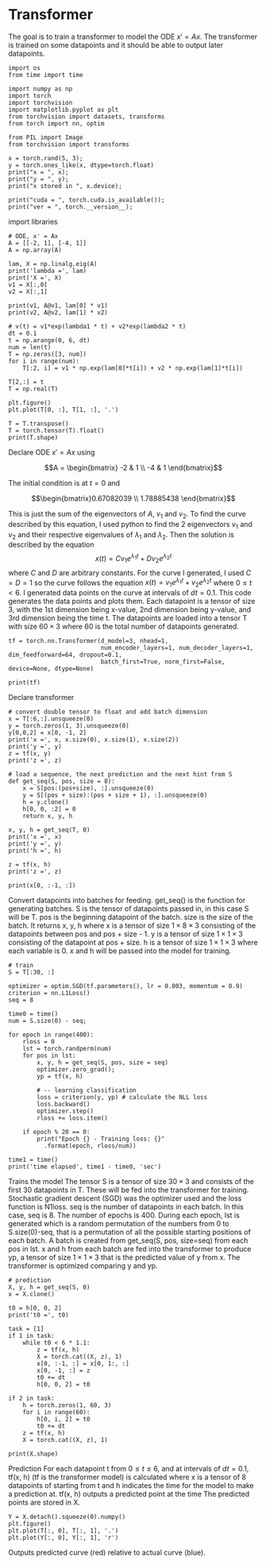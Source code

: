 # Transformer
The goal is to train a transformer to model the ODE $x' = Ax$. The transformer is trained on some datapoints and it should be able to output later datapoints.
```
import os
from time import time

import numpy as np
import torch
import torchvision
import matplotlib.pyplot as plt
from torchvision import datasets, transforms
from torch import nn, optim

from PIL import Image
from torchvision import transforms

x = torch.rand(5, 3);
y = torch.ones_like(x, dtype=torch.float)
print("x = ", x);
print("y = ", y);
print("x stored in ", x.device);

print("cuda = ", torch.cuda.is_available());
print("ver = ", torch.__version__);
```
import libraries
```
# ODE, x' = Ax
A = [[-2, 1], [-4, 1]]
A = np.array(A) 

lam, X = np.linalg.eig(A)
print('lambda =', lam)
print('X =', X)
v1 = X[:,0]
v2 = X[:,1]

print(v1, A@v1, lam[0] * v1)
print(v2, A@v2, lam[1] * v2)

# v(t) = v1*exp(lambda1 * t) + v2*exp(lambda2 * t)
dt = 0.1
t = np.arange(0, 6, dt)
num = len(t)
T = np.zeros([3, num])
for i in range(num):
    T[:2, i] = v1 * np.exp(lam[0]*t[i]) + v2 * np.exp(lam[1]*t[i])

T[2,:] = t
T = np.real(T)

plt.figure()
plt.plot(T[0, :], T[1, :], '.')

T = T.transpose()
T = torch.tensor(T).float()
print(T.shape)
```
Declare ODE $x' = Ax$ using 
```math
A = \begin{bmatrix} -2 & 1 \\ -4 & 1 \end{bmatrix}
```
The initial condition is at $t=0$ and 
```math
\begin{bmatrix}0.67082039 \\ 1.78885438 \end{bmatrix}
```
This is just the sum of the eigenvectors of $A$, $v_1$ and $v_2$.
To find the curve described by this equation, I used python to find the 2 eigenvectors $v_1$ and $v_2$ and their respective eigenvalues of $\lambda_1$ and $\lambda_2$. Then the solution is described by the equation $$x(t) = Cv_1e^{\lambda_1 t} + Dv_2e^{\lambda_2 t}$$ where $C$ and $D$ are arbitrary constants. For the curve I generated, I used $C=D=1$ so the curve follows the equation $x(t) = v_1e^{\lambda_1 t} + v_2e^{\lambda_2 t}$ where $0 \leq t < 6$. I generated data points on the curve at intervals of $dt = 0.1$. This code generates the data points and plots them. Each datapoint is a tensor of size 3, with the 1st dimension being x-value, 2nd dimension being y-value, and 3rd dimension being the time t. The datapoints are loaded into a tensor T with size $60\times3$ where $60$ is the total number of datapoints generated.

```
tf = torch.nn.Transformer(d_model=3, nhead=1, 
                          num_encoder_layers=1, num_decoder_layers=1, dim_feedforward=64, dropout=0.1,
                          batch_first=True, norm_first=False, device=None, dtype=None)

print(tf)
```
Declare transformer
```
# convert double tensor to float and add batch dimension
x = T[:6,:].unsqueeze(0)
y = torch.zeros(1, 3).unsqueeze(0)
y[0,0,2] = x[0, -1, 2]
print('x =', x, x.size(0), x.size(1), x.size(2))
print('y =', y)
z = tf(x, y)
print('z =', z)

# load a sequence, the next prediction and the next hint from S
def get_seq(S, pos, size = 8):
    x = S[pos:(pos+size), :].unsqueeze(0)
    y = S[(pos + size):(pos + size + 1), :].unsqueeze(0)
    h = y.clone()
    h[0, 0, :2] = 0
    return x, y, h

x, y, h = get_seq(T, 0)
print('x =', x)
print('y =', y)
print('h =', h)

z = tf(x, h)
print('z =', z)

print(x[0, :-1, :])
```
Convert datapoints into batches for feeding. get_seq() is the function for generating batches. S is the tensor of datapoints passed in, in this case S will be T. pos is the beginning datapoint of the batch. size is the size of the batch. It returns x, y, h where x is a tensor of size $1\times 8 \times 3$ consisting of the datapoints between pos and pos + size - 1. y is a tensor of size $1 \times 1 \times 3$ consisting of the datapoint at pos + size. h is a tensor of size $1\times 1\times 3$ where each variable is 0. x and h will be passed into the model for training.
```
# train
S = T[:30, :]

optimizer = optim.SGD(tf.parameters(), lr = 0.003, momentum = 0.9)
criterion = nn.L1Loss()
seq = 8

time0 = time()
num = S.size(0) - seq;

for epoch in range(400):
    rloss = 0
    lst = torch.randperm(num)
    for pos in lst:
        x, y, h = get_seq(S, pos, size = seq)
        optimizer.zero_grad();
        yp = tf(x, h)
        
        # -- learning classification
        loss = criterion(y, yp) # calculate the NLL loss
        loss.backward()
        optimizer.step()
        rloss += loss.item()
        
    if epoch % 20 == 0:
        print("Epoch {} - Training loss: {}"
          .format(epoch, rloss/num))
    
time1 = time()
print('time elapsed', time1 - time0, 'sec')
```
Trains the model
The tensor S is a tensor of size $30\times 3$ and consists of the first 30 datapoints in T. These will be fed into the transformer for training. Stochastic gradient descent (SGD) was the optimizer used and the loss function is N1loss. seq is the number of datapoints in each batch. In this case, seq is 8. The number of epochs is 400. During each epoch, lst is generated which is a random permutation of the numbers from 0 to S.size(0)-seq, that is a permutation of all the possible starting positions of each batch. A batch is created from get_seq(S, pos, size=seq) from each pos in lst. x and h from each batch are fed into the transformer to produce yp, a tensor of size $1\times 1 \times 3$ that is the predicted value of y from x. The transformer is optimized comparing y and yp.
```
# prediction
X, y, h = get_seq(S, 0)
x = X.clone()

t0 = h[0, 0, 2]
print('t0 =', t0)

task = [1]
if 1 in task:
    while t0 < 6 * 1.1:
        z = tf(x, h)
        X = torch.cat((X, z), 1)
        x[0, :-1, :] = x[0, 1:, :]
        x[0, -1, :] = z
        t0 += dt
        h[0, 0, 2] = t0

if 2 in task:
    h = torch.zeros(1, 60, 3)
    for i in range(60):
        h[0, i, 2] = t0
        t0 += dt
    z = tf(x, h)
    X = torch.cat((X, z), 1)

print(X.shape)
```
Prediction
For each datapoint t from $0 \leq t \leq 6$, and at intervals of $dt = 0.1$, tf(x, h) (tf is the transformer model) is calculated where x is a tensor of 8 datapoints of starting from t and h indicates the time for the model to make a prediction at. tf(x, h) outputs a predicted point at the time  The predicted points are stored in X.
```
Y = X.detach().squeeze(0).numpy()
plt.figure()
plt.plot(T[:, 0], T[:, 1], '.')
plt.plot(Y[:, 0], Y[:, 1], 'r')
```
Outputs predicted curve (red) relative to actual curve (blue).
